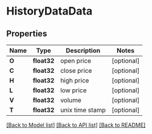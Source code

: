 # HistoryDataData

## Properties

Name | Type | Description | Notes
------------ | ------------- | ------------- | -------------
**O** | **float32** | open price | [optional] 
**C** | **float32** | close price | [optional] 
**H** | **float32** | high price | [optional] 
**L** | **float32** | low price | [optional] 
**V** | **float32** | volume | [optional] 
**T** | **float32** | unix time stamp | [optional] 

[[Back to Model list]](../README.md#documentation-for-models) [[Back to API list]](../README.md#documentation-for-api-endpoints) [[Back to README]](../README.md)


